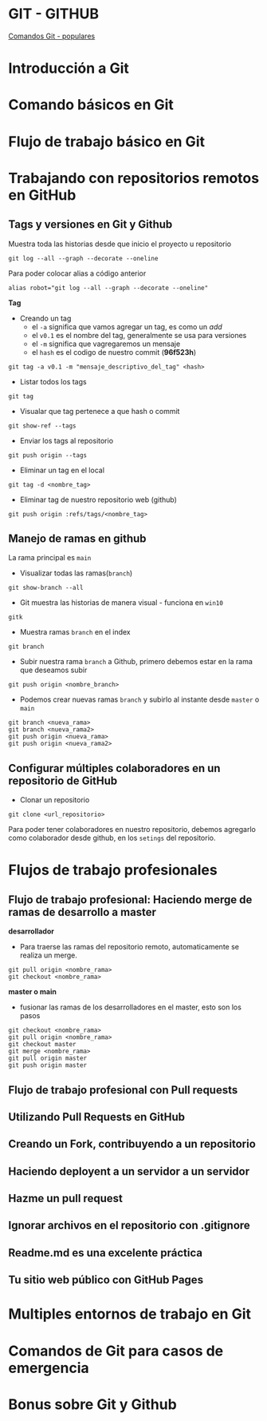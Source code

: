 # GIT - GITHUB
[Comandos Git - populares](./comandosGit.md)

# Introducci&oacute;n a Git
# Comando b&aacute;sicos en Git
# Flujo de trabajo b&aacute;sico en Git

# Trabajando con repositorios remotos en GitHub
## Tags y versiones en Git y Github
Muestra toda las historias desde que inicio el proyecto u repositorio
```git
git log --all --graph --decorate --oneline
```

Para poder colocar alias a c&oacute;digo anterior
```git
alias robot="git log --all --graph --decorate --oneline"
```

**Tag**
- Creando un tag
    - el `-a` significa que vamos agregar un tag, es como un *add*
    - el `v0.1`  es el nombre del tag, generalmente se usa para versiones
    - el `-m` significa que vagregaremos un mensaje
    - el `hash` es el codigo de nuestro commit (**96f523h**)
```git
git tag -a v0.1 -m "mensaje_descriptivo_del_tag" <hash>
```

- Listar todos los tags
```git
git tag
```

- Visualar que tag pertenece a que hash o commit
```git
git show-ref --tags
```

- Enviar los tags al repositorio
```git
git push origin --tags
```

- Eliminar un tag en el local
```git
git tag -d <nombre_tag>
```

- Eliminar tag de nuestro repositorio web (github)
```git
git push origin :refs/tags/<nombre_tag>
```
## Manejo de ramas en github
La rama principal es `main`
- Visualizar todas las ramas(`branch`)
```git
git show-branch --all
```

- Git muestra las historias de manera visual - funciona en `win10`
```git
gitk
```

- Muestra ramas `branch` en el index
```git
git branch
```

- Subir nuestra rama `branch` a Github, primero debemos estar en la rama que deseamos subir
```git
git push origin <nombre_branch>
```

- Podemos crear nuevas ramas `branch` y subirlo al instante desde `master` o `main`
```git
git branch <nueva_rama>
git branch <nueva_rama2>
git push origin <nueva_rama>
git push origin <nueva_rama2>
```

## Configurar m&uacute;ltiples colaboradores en un repositorio de GitHub
- Clonar un repositorio
```git
git clone <url_repositorio>
```

Para poder tener colaboradores en nuestro repositorio, debemos agregarlo como colaborador desde github, en los `setings` del repositorio.

# Flujos de trabajo profesionales
## Flujo de trabajo profesional: Haciendo merge de ramas de desarrollo a master
**desarrollador**
- Para traerse las ramas del repositorio remoto, automaticamente se realiza un merge.
```git
git pull origin <nombre_rama>
git checkout <nombre_rama>
```
**master o main**
- fusionar las ramas de los desarrolladores en el master, esto son los pasos
```git
git checkout <nombre_rama>
git pull origin <nombre_rama>
git checkout master
git merge <nombre_rama>
git pull origin master
git push origin master
```

## Flujo de trabajo profesional con Pull requests
## Utilizando Pull Requests en GitHub
## Creando un Fork, contribuyendo a un repositorio
## Haciendo deployent a un servidor a un servidor
## Hazme un pull request
## Ignorar archivos en el repositorio con .gitignore
## Readme.md es una excelente pr&aacute;ctica
## Tu sitio web p&uacute;blico con GitHub Pages

# Multiples entornos de trabajo en Git
# Comandos de Git para casos de emergencia
# Bonus sobre Git y Github